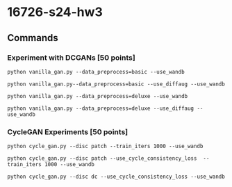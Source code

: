 # 16726-s24-hw3

## Commands

### Experiment with DCGANs [50 points]

```
python vanilla_gan.py --data_preprocess=basic --use_wandb 
```


```
python vanilla_gan.py--data_preprocess=basic --use_diffaug --use_wandb 
```


```
python vanilla_gan.py --data_preprocess=deluxe --use_wandb 
```


```
python vanilla_gan.py --data_preprocess=deluxe --use_diffaug --use_wandb 
```




### CycleGAN Experiments [50 points]


```
python cycle_gan.py --disc patch --train_iters 1000 --use_wandb 
```

```
python cycle_gan.py --disc patch --use_cycle_consistency_loss  --train_iters 1000 --use_wandb 
```

```
python cycle_gan.py --disc dc --use_cycle_consistency_loss --use_wandb 
```
